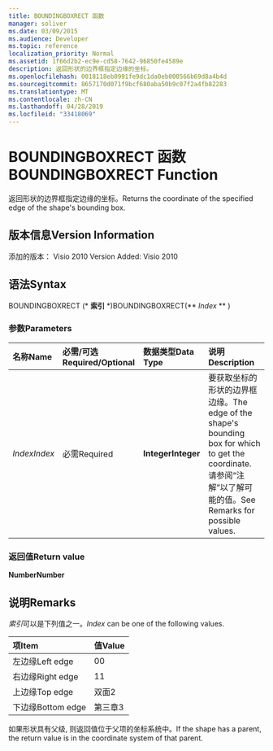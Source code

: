 ```yaml
---
title: BOUNDINGBOXRECT 函数
manager: soliver
ms.date: 03/09/2015
ms.audience: Developer
ms.topic: reference
localization_priority: Normal
ms.assetid: 1f66d2b2-ec9e-cd58-7642-96850fe4589e
description: 返回形状的边界框指定边缘的坐标。
ms.openlocfilehash: 0018118eb0991fe9dc1da0eb000566b69d8a4b4d
ms.sourcegitcommit: 8657170d071f9bcf680aba50b9c07f2a4fb82283
ms.translationtype: MT
ms.contentlocale: zh-CN
ms.lasthandoff: 04/28/2019
ms.locfileid: "33418069"
---
```

# <a name="boundingboxrect-function"></a><span data-ttu-id="1f159-103">BOUNDINGBOXRECT 函数</span><span class="sxs-lookup"><span data-stu-id="1f159-103">BOUNDINGBOXRECT Function</span></span>

<span data-ttu-id="1f159-104">返回形状的边界框指定边缘的坐标。</span><span class="sxs-lookup"><span data-stu-id="1f159-104">Returns the coordinate of the specified edge of the shape's bounding box.</span></span>
  
## <a name="version-information"></a><span data-ttu-id="1f159-105">版本信息</span><span class="sxs-lookup"><span data-stu-id="1f159-105">Version Information</span></span>

<span data-ttu-id="1f159-106">添加的版本： Visio 2010
</span><span class="sxs-lookup"><span data-stu-id="1f159-106">Version Added: Visio 2010</span></span> 
  
## <a name="syntax"></a><span data-ttu-id="1f159-107">语法</span><span class="sxs-lookup"><span data-stu-id="1f159-107">Syntax</span></span>

<span data-ttu-id="1f159-108">BOUNDINGBOXRECT (\* **索引** \*)</span><span class="sxs-lookup"><span data-stu-id="1f159-108">BOUNDINGBOXRECT(\*\* *Index* \*\* )</span></span> 
  
### <a name="parameters"></a><span data-ttu-id="1f159-109">参数</span><span class="sxs-lookup"><span data-stu-id="1f159-109">Parameters</span></span>

|<span data-ttu-id="1f159-110">**名称**</span><span class="sxs-lookup"><span data-stu-id="1f159-110">**Name**</span></span>|<span data-ttu-id="1f159-111">**必需/可选**</span><span class="sxs-lookup"><span data-stu-id="1f159-111">**Required/Optional**</span></span>|<span data-ttu-id="1f159-112">**数据类型**</span><span class="sxs-lookup"><span data-stu-id="1f159-112">**Data Type**</span></span>|<span data-ttu-id="1f159-113">**说明**</span><span class="sxs-lookup"><span data-stu-id="1f159-113">**Description**</span></span>|
|:-----|:-----|:-----|:-----|
| <span data-ttu-id="1f159-114">_Index_</span><span class="sxs-lookup"><span data-stu-id="1f159-114">_Index_</span></span> <br/> |<span data-ttu-id="1f159-115">必需</span><span class="sxs-lookup"><span data-stu-id="1f159-115">Required</span></span>  <br/> |<span data-ttu-id="1f159-116">**Integer**</span><span class="sxs-lookup"><span data-stu-id="1f159-116">**Integer**</span></span> <br/> |<span data-ttu-id="1f159-117">要获取坐标的形状的边界框边缘。</span><span class="sxs-lookup"><span data-stu-id="1f159-117">The edge of the shape's bounding box for which to get the coordinate.</span></span> <span data-ttu-id="1f159-118">请参阅“注解”以了解可能的值。</span><span class="sxs-lookup"><span data-stu-id="1f159-118">See Remarks for possible values.</span></span>  <br/> |
   
### <a name="return-value"></a><span data-ttu-id="1f159-119">返回值</span><span class="sxs-lookup"><span data-stu-id="1f159-119">Return value</span></span>

 <span data-ttu-id="1f159-120">**Number**</span><span class="sxs-lookup"><span data-stu-id="1f159-120">**Number**</span></span>
  
## <a name="remarks"></a><span data-ttu-id="1f159-121">说明</span><span class="sxs-lookup"><span data-stu-id="1f159-121">Remarks</span></span>

 <span data-ttu-id="1f159-122">*索引*可以是下列值之一。</span><span class="sxs-lookup"><span data-stu-id="1f159-122">*Index*  can be one of the following values.</span></span> 
  
|<span data-ttu-id="1f159-123">**项**</span><span class="sxs-lookup"><span data-stu-id="1f159-123">**Item**</span></span>|<span data-ttu-id="1f159-124">**值**</span><span class="sxs-lookup"><span data-stu-id="1f159-124">**Value**</span></span>|
|:-----|:-----|
|<span data-ttu-id="1f159-125">左边缘</span><span class="sxs-lookup"><span data-stu-id="1f159-125">Left edge</span></span>  <br/> |<span data-ttu-id="1f159-126">0</span><span class="sxs-lookup"><span data-stu-id="1f159-126">0</span></span>  <br/> |
|<span data-ttu-id="1f159-127">右边缘</span><span class="sxs-lookup"><span data-stu-id="1f159-127">Right edge</span></span>  <br/> |<span data-ttu-id="1f159-128">1</span><span class="sxs-lookup"><span data-stu-id="1f159-128">1</span></span>  <br/> |
|<span data-ttu-id="1f159-129">上边缘</span><span class="sxs-lookup"><span data-stu-id="1f159-129">Top edge</span></span>  <br/> |<span data-ttu-id="1f159-130">双面</span><span class="sxs-lookup"><span data-stu-id="1f159-130">2</span></span>  <br/> |
|<span data-ttu-id="1f159-131">下边缘</span><span class="sxs-lookup"><span data-stu-id="1f159-131">Bottom edge</span></span>  <br/> |<span data-ttu-id="1f159-132">第三章</span><span class="sxs-lookup"><span data-stu-id="1f159-132">3</span></span>  <br/> |
   
<span data-ttu-id="1f159-133">如果形状具有父级, 则返回值位于父项的坐标系统中。</span><span class="sxs-lookup"><span data-stu-id="1f159-133">If the shape has a parent, the return value is in the coordinate system of that parent.</span></span>
  

